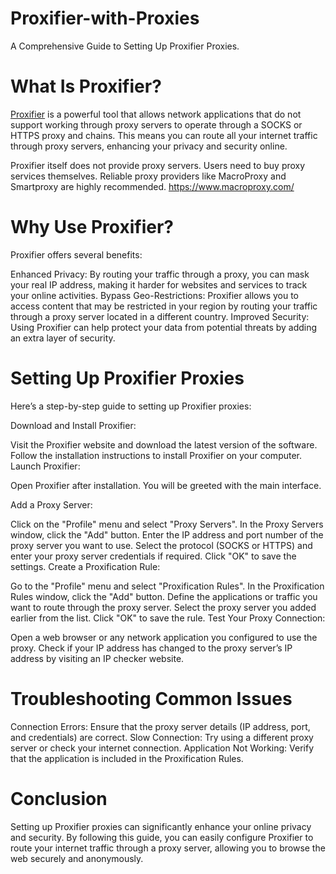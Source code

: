 # Proxifier-with-Proxies
A Comprehensive Guide to Setting Up Proxifier Proxies.

# What Is Proxifier?
[Proxifier](https://www.macroproxy.com/blog/how-to-set-up-proxifier-proxies#What%20Is%20Proxifier?) is a powerful tool that allows network applications that do not support working through proxy servers to operate through a SOCKS or HTTPS proxy and chains. This means you can route all your internet traffic through proxy servers, enhancing your privacy and security online.

Proxifier itself does not provide proxy servers. Users need to buy proxy services themselves. Reliable proxy providers like MacroProxy and Smartproxy are highly recommended.
https://www.macroproxy.com/

# Why Use Proxifier?
Proxifier offers several benefits:

Enhanced Privacy: By routing your traffic through a proxy, you can mask your real IP address, making it harder for websites and services to track your online activities.
Bypass Geo-Restrictions: Proxifier allows you to access content that may be restricted in your region by routing your traffic through a proxy server located in a different country.
Improved Security: Using Proxifier can help protect your data from potential threats by adding an extra layer of security.

# Setting Up Proxifier Proxies
Here’s a step-by-step guide to setting up Proxifier proxies:

Download and Install Proxifier:

Visit the Proxifier website and download the latest version of the software.
Follow the installation instructions to install Proxifier on your computer.
Launch Proxifier:

Open Proxifier after installation. You will be greeted with the main interface.

Add a Proxy Server:

Click on the "Profile" menu and select "Proxy Servers".
In the Proxy Servers window, click the "Add" button.
Enter the IP address and port number of the proxy server you want to use.
Select the protocol (SOCKS or HTTPS) and enter your proxy server credentials if required.
Click "OK" to save the settings.
Create a Proxification Rule:

Go to the "Profile" menu and select "Proxification Rules".
In the Proxification Rules window, click the "Add" button.
Define the applications or traffic you want to route through the proxy server.
Select the proxy server you added earlier from the list.
Click "OK" to save the rule.
Test Your Proxy Connection:

Open a web browser or any network application you configured to use the proxy.
Check if your IP address has changed to the proxy server’s IP address by visiting an IP checker website.

# Troubleshooting Common Issues
Connection Errors: Ensure that the proxy server details (IP address, port, and credentials) are correct.
Slow Connection: Try using a different proxy server or check your internet connection.
Application Not Working: Verify that the application is included in the Proxification Rules.

# Conclusion
Setting up Proxifier proxies can significantly enhance your online privacy and security. By following this guide, you can easily configure Proxifier to route your internet traffic through a proxy server, allowing you to browse the web securely and anonymously.
